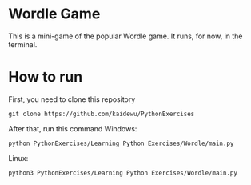 # Wordle Game
This is a mini-game of the popular Wordle game. It runs, for now, in the terminal.

# How to run
First, you need to clone this repository
```
git clone https://github.com/kaidewu/PythonExercises
```

After that, run this command
Windows:
```
python PythonExercises/Learning Python Exercises/Wordle/main.py
```

Linux:
```
python3 PythonExercises/Learning Python Exercises/Wordle/main.py
```